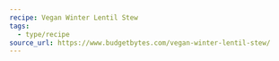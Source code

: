```yaml
---
recipe: Vegan Winter Lentil Stew
tags:
  - type/recipe
source_url: https://www.budgetbytes.com/vegan-winter-lentil-stew/
---
```


